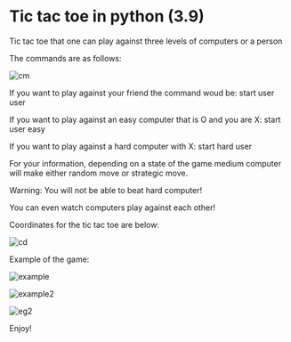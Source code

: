 # Tic tac toe in python (3.9)
Tic tac toe that one can play against three levels of computers or a person

The commands are as follows:

![cm](https://user-images.githubusercontent.com/61360055/114810888-f77b6f00-9de7-11eb-92de-6dd4335d0f98.png)


If you want to play against your friend the command woud be: start user user

If you want to play against an easy computer that is O and you are X: start user easy

If you want to play against a hard computer with X: start hard user

For your information, depending on a state of the game medium computer will make either random move or strategic move. 

Warning: You will not be able to beat hard computer!

You can even watch computers play against each other!

Coordinates for the tic tac toe are below:

![cd](https://user-images.githubusercontent.com/61360055/114810819-d61a8300-9de7-11eb-8613-a17fb0610441.png)


Example of the game:


![example](https://user-images.githubusercontent.com/61360055/114810667-88057f80-9de7-11eb-9ae0-37065661b988.png)


![example2](https://user-images.githubusercontent.com/61360055/114810678-8cca3380-9de7-11eb-8e60-304e1566d9d7.png)


![eg2](https://user-images.githubusercontent.com/61360055/114811472-21816100-9de9-11eb-926d-5ed3d864318b.png)



Enjoy!
